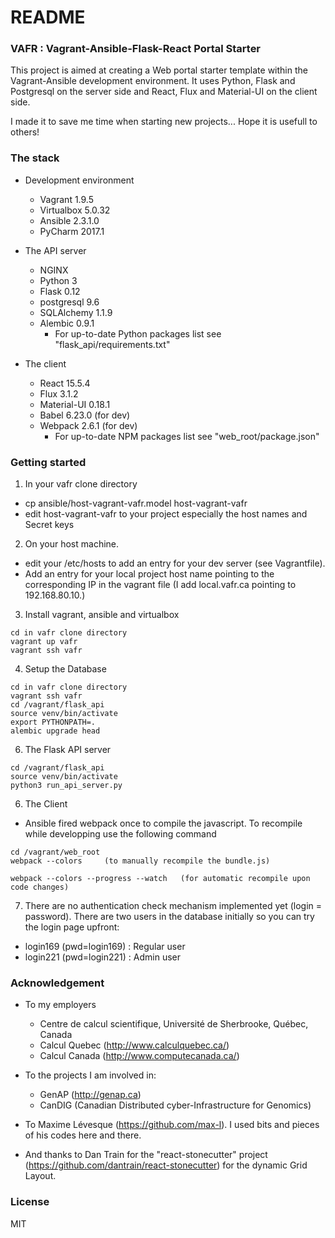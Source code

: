 # README #

### VAFR : Vagrant-Ansible-Flask-React Portal Starter ###

This project is aimed at creating a Web portal starter template within the Vagrant-Ansible 
development environment. It uses Python, Flask and Postgresql on the server side and React, 
Flux and Material-UI on the client side.

I made it to save me time when starting new projects... Hope it is usefull to others!

### The stack ###

- Development environment
    - Vagrant         1.9.5
    - Virtualbox      5.0.32
    - Ansible         2.3.1.0
    - PyCharm         2017.1
 

- The API server
    - NGINX         
    - Python        3
    - Flask         0.12
    - postgresql    9.6
    - SQLAlchemy    1.1.9
    - Alembic       0.9.1
        - For up-to-date Python packages list see "flask_api/requirements.txt"
        
        
- The client
    - React         15.5.4
    - Flux          3.1.2
    - Material-UI   0.18.1
    - Babel         6.23.0     (for dev)
    - Webpack       2.6.1      (for dev)
        - For up-to-date NPM packages list see "web_root/package.json"


### Getting started ###

1) In your vafr clone directory
- cp ansible/host-vagrant-vafr.model host-vagrant-vafr
- edit host-vagrant-vafr to your project especially the host names and Secret keys

2)  On your host machine. 
- edit your /etc/hosts to add an entry for your dev server (see Vagrantfile). 
- Add an entry for your local project host name pointing to the corresponding IP 
in the vagrant file (I add local.vafr.ca pointing to 192.168.80.10.)

3) Install vagrant, ansible and virtualbox
```
cd in vafr clone directory
vagrant up vafr
vagrant ssh vafr

```

4) Setup the Database
```
cd in vafr clone directory
vagrant ssh vafr
cd /vagrant/flask_api
source venv/bin/activate
export PYTHONPATH=.
alembic upgrade head
```


6) The Flask API server
```
cd /vagrant/flask_api
source venv/bin/activate
python3 run_api_server.py
```

6) The Client
- Ansible fired webpack once to compile the javascript. To recompile while 
developping use the following command
```
cd /vagrant/web_root
webpack --colors     (to manually recompile the bundle.js)

webpack --colors --progress --watch   (for automatic recompile upon code changes)
```
7) There are no authentication check mechanism implemented yet (login = password).
There are two users in the database initially so you can try the login page upfront:
- login169 (pwd=login169) : Regular user
- login221 (pwd=login221) : Admin user

### Acknowledgement ###
- To my employers
    - Centre de calcul scientifique, Université de Sherbrooke, Québec, Canada
    - Calcul Quebec (http://www.calculquebec.ca/)
    - Calcul Canada (http://www.computecanada.ca/)
    
- To the projects I am involved in:
    - GenAP (http://genap.ca)
    - CanDIG (Canadian Distributed cyber-Infrastructure for Genomics)
    
- To Maxime Lévesque (https://github.com/max-l). I used bits and pieces of his 
codes here and there.
     

- And thanks to Dan Train for the "react-stonecutter" project (https://github.com/dantrain/react-stonecutter)
for the dynamic Grid Layout.

### License ###
MIT
